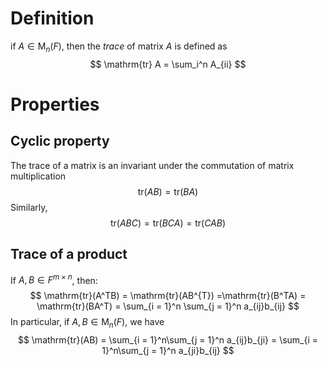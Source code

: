 # Definition
if $A \in \mathrm{M}_n(F)$, then the *trace* of matrix $A$ is defined as
$$
\mathrm{tr} A = \sum_i^n A_{ii}
$$
# Properties
## Cyclic property
The trace of a matrix is an invariant under the commutation of matrix multiplication
$$
\mathrm{tr}(AB) = \mathrm{tr}(BA)
$$
Similarly,
$$
\mathrm{tr}(ABC) = \mathrm{tr}(BCA) = \mathrm{tr}(CAB)
$$
## Trace of a product
If $A,B \in F^{m\times n}$, then:
$$
\mathrm{tr}(A^TB) = \mathrm{tr}(AB^{T}) =\mathrm{tr}(B^TA) = \mathrm{tr}(BA^T) = \sum_{i = 1}^n \sum_{j = 1}^n a_{ij}b_{ij}
$$
In particular, if $A,B \in \mathrm{M}_n(F)$, we have
$$
\mathrm{tr}(AB) = \sum_{i = 1}^n\sum_{j = 1}^n a_{ij}b_{ji} =  \sum_{i = 1}^n\sum_{j = 1}^n a_{ji}b_{ij} 
$$




